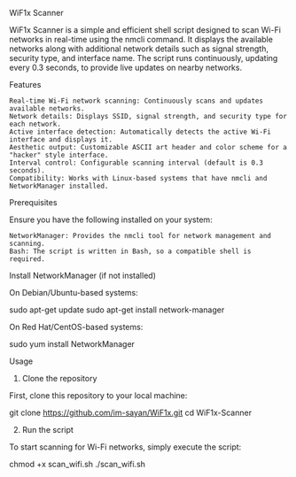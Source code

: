 WiF1x Scanner

WiF1x Scanner is a simple and efficient shell script designed to scan Wi-Fi networks in real-time using the nmcli command. It displays the available networks along with additional network details such as signal strength, security type, and interface name. The script runs continuously, updating every 0.3 seconds, to provide live updates on nearby networks.

Features

    Real-time Wi-Fi network scanning: Continuously scans and updates available networks.
    Network details: Displays SSID, signal strength, and security type for each network.
    Active interface detection: Automatically detects the active Wi-Fi interface and displays it.
    Aesthetic output: Customizable ASCII art header and color scheme for a "hacker" style interface.
    Interval control: Configurable scanning interval (default is 0.3 seconds).
    Compatibility: Works with Linux-based systems that have nmcli and NetworkManager installed.

Prerequisites

Ensure you have the following installed on your system:

    NetworkManager: Provides the nmcli tool for network management and scanning.
    Bash: The script is written in Bash, so a compatible shell is required.

Install NetworkManager (if not installed)

On Debian/Ubuntu-based systems:

sudo apt-get update
sudo apt-get install network-manager

On Red Hat/CentOS-based systems:

sudo yum install NetworkManager

Usage
1. Clone the repository

First, clone this repository to your local machine:

git clone https://github.com/im-sayan/WiF1x.git
cd WiF1x-Scanner

2. Run the script

To start scanning for Wi-Fi networks, simply execute the script:

chmod +x scan_wifi.sh
./scan_wifi.sh
